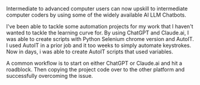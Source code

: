 Intermediate to advanced computer users can now upskill to intermediate computer coders by using some of the widely available AI LLM Chatbots.

I've been able to tackle some automation projects for my work that I haven't wanted to tackle the learning curve for. By using ChatGPT and Claude.ai, I was able to create scripts with Python Selenium chrome version and AutoIT. I used AutoIT in a prior job and it too weeks to simply automate keystrokes. Now in days, i was able to create AutoIT scripts that used variables.

A common workflow is to start on either ChatGPT or Claude.ai and hit a roadblock. Then copying the project code over to the other platform and successfully overcoming the issue.